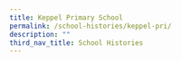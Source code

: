 ```yaml
---
title: Keppel Primary School
permalink: /school-histories/keppel-pri/
description: ""
third_nav_title: School Histories
---
```

